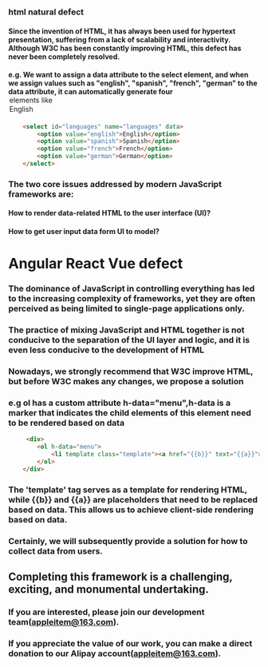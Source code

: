 ### html natural defect

#### Since the invention of HTML, it has always been used for hypertext presentation, suffering from a lack of scalability and interactivity. Although W3C has been constantly improving HTML, this defect has never been completely resolved. 

#### e.g. We want to assign a data attribute to the select element, and when we assign values such as "english", "spanish", "french", "german" to the data attribute, it can automatically generate four <option> elements like <option value="english">English</option>
```html
    <select id="languages" name="languages" data>  
        <option value="english">English</option>  
        <option value="spanish">Spanish</option>  
        <option value="french">French</option>  
        <option value="german">German</option>  
    </select>  
```
### The two core issues addressed by modern JavaScript frameworks are:
#### How to render data-related HTML to the user interface (UI)?
#### How to get user input data form UI to model?

# Angular React Vue defect
### The dominance of JavaScript in controlling everything has led to the increasing complexity of frameworks, yet they are often perceived as being limited to single-page applications only.
### The practice of mixing JavaScript and HTML together is not conducive to the separation of the UI layer and logic, and it is even less conducive to the development of HTML

### Nowadays, we strongly recommend that W3C improve HTML, but before W3C makes any changes, we propose a solution

### e.g ol has a custom attribute h-data="menu",h-data is a marker that indicates the child elements of this element need to be rendered based on data
```html
     <div>
        <ol h-data="menu">
            <li template class="template"><a href="{{b}}" text="{{a}}"></a></li>
        </ol>
    </div>
```
### The 'template' tag serves as a template for rendering HTML, while {{b}} and {{a}} are placeholders that need to be replaced based on data. This allows us to achieve client-side rendering based on data.

### Certainly, we will subsequently provide a solution for how to collect data from users.

## Completing this framework is a challenging, exciting, and monumental undertaking.
### If you are interested, please join our development team(appleitem@163.com).
### If you appreciate the value of our work, you can make a direct donation to our Alipay account(appleitem@163.com).

